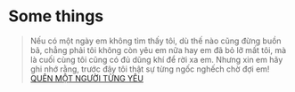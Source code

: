 # Some things
>Nếu có một ngày em không tìm thấy tôi, dù thế nào cũng đừng buồn bã, chẳng phải tôi không còn yêu em nữa hay em đã bỏ lỡ mất tôi, mà là cuối cùng tôi cũng có đủ dũng khí để rời xa em. Nhưng xin em hãy ghi nhớ rằng, trước đây tôi thật sự từng ngốc nghếch chờ đợi em!
[QUÊN MỘT NGƯỜI TỪNG YÊU](https://kipalog.com/posts/Huong-dan-su-dung-Markdown-tren-Kipalog)